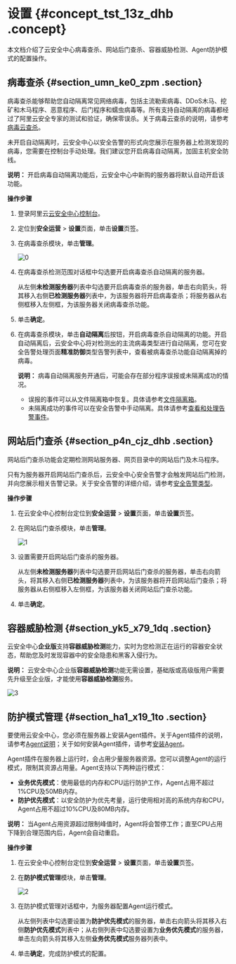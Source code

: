# 设置 {#concept_tst_13z_dhb .concept}

本文档介绍了云安全中心病毒查杀、网站后门查杀、容器威胁检测、Agent防护模式的配置操作。

## 病毒查杀 {#section_umn_ke0_zpm .section}

病毒查杀能够帮助您自动隔离常见网络病毒，包括主流勒索病毒、DDoS木马、挖矿和木马程序、恶意程序、后门程序和蠕虫病毒等。所有支持自动隔离的病毒都经过了阿里云安全专家的测试和验证，确保零误杀。关于病毒云查杀的说明，请参考[病毒云查杀](intl.zh-CN/用户指南/安全告警处理/病毒云查杀.md#)。

未开启自动隔离时，云安全中心以安全告警的形式向您展示在服务器上检测发现的病毒，您需要在控制台手动处理。我们建议您开启病毒自动隔离，加固主机安全防线。

**说明：** 开启病毒自动隔离功能后，云安全中心中新购的服务器将默认自动开启该功能。

**操作步骤** 

1.  登录阿里云[云安全中心控制台](https://yundun.console.aliyun.com/?p=sas)。
2.  定位到**安全运营** \> **设置**页面，单击**设置**页签。
3.  在病毒查杀模块，单击**管理**。

    ![0](http://static-aliyun-doc.oss-cn-hangzhou.aliyuncs.com/assets/img/147751/156465376549752_zh-CN.png)

4.  在病毒查杀检测范围对话框中勾选要开启病毒查杀自动隔离的服务器。

    从左侧**未检测服务器**列表中勾选要开启病毒查杀的服务器，单击右向箭头，将其移入右侧**已检测服务器**列表中，为该服务器将开启病毒查杀；将服务器从右侧框移入左侧框，为该服务器关闭病毒查杀功能。

5.  单击**确定**。
6.  在病毒查杀模块，单击**自动隔离**后按钮，开启病毒查杀自动隔离的功能。开启自动隔离后，云安全中心将对检测出的主流病毒类型进行自动隔离，您可在安全告警处理页面**精准防御**类型告警列表中，查看被病毒查杀功能自动隔离掉的病毒。

    **说明：** 病毒自动隔离服务开通后，可能会存在部分程序误报或未隔离成功的情况。

    -   误报的事件可以从文件隔离箱中恢复。具体请参考[文件隔离箱](intl.zh-CN/用户指南/安全告警处理/文件隔离箱.md#)。
    -   未隔离成功的事件可以在安全告警中手动隔离。具体请参考[查看和处理告警事件](intl.zh-CN/用户指南/安全告警处理/查看和处理告警事件.md#)。

## 网站后门查杀 {#section_p4n_cjz_dhb .section}

网站后门查杀功能会定期检测网站服务器、网页目录中的网站后门及木马程序。

只有为服务器开启网站后门查杀后，云安全中心安全告警才会触发网站后门检测，并向您展示相关告警记录。关于安全告警的详细介绍，请参考[安全告警类型](intl.zh-CN/用户指南/安全告警处理/安全告警类型概述.md#)。

**操作步骤** 

1.  在云安全中心控制台定位到**安全运营** \> **设置**页面，单击**设置**页签。
2.  在网站后门查杀模块，单击**管理**。

    ![1](http://static-aliyun-doc.oss-cn-hangzhou.aliyuncs.com/assets/img/147751/156465376549755_zh-CN.png)

3.  设置需要开启网站后门查杀的服务器。

    从左侧**未检测服务器**列表中勾选要开启网站后门查杀的服务器，单击右向箭头，将其移入右侧**已检测服务器**列表中，为该服务器将开启网站后门查杀；将服务器从右侧框移入左侧框，为该服务器关闭网站后门查杀功能。

4.  单击**确定**。

## 容器威胁检测 {#section_yk5_x79_1dq .section}

云安全中心**企业版**支持**容器威胁检测**能力，实时为您检测正在运行的容器安全状态，帮助您及时发现容器中的安全隐患和黑客入侵行为。

**说明：** 云安全中心企业版**容器威胁检测**功能无需设置，基础版或高级版用户需要先升级至企业版，才能使用**容器威胁检测**服务。

![3](http://static-aliyun-doc.oss-cn-hangzhou.aliyuncs.com/assets/img/147751/156465376553731_zh-CN.png)

## 防护模式管理 {#section_ha1_x19_1to .section}

要使用云安全中心，您必须在服务器上安装Agent插件。关于Agent插件的说明，请参考[Agent说明](intl.zh-CN/接入云安全中心/Agent说明.md#)；关于如何安装Agent插件，请参考[安装Agent](intl.zh-CN/接入云安全中心/安装Agent.md#)。

Agent插件在服务器上运行时，会占用少量服务器资源。您可以调整Agent的运行模式，限制其资源占用量。Agent支持以下两种运行模式：

-   **业务优先模式**：使用最低的内存和CPU运行防护工作，Agent占用不超过1%CPU及50MB内存。
-   **防护优先模式**：以安全防护为优先考量，运行使用相对高的系统内存和CPU，Agent占用不超过10%CPU及80MB内存。

**说明：** 当Agent占用资源超过限制峰值时，Agent将会暂停工作；直至CPU占用下降到合理范围内后，Agent会自动重启。

**操作步骤** 

1.  在云安全中心控制台定位到**安全运营** \> **设置**页面，单击**设置**页签。
2.  在**防护模式管理**模块，单击**管理**。

    ![2](http://static-aliyun-doc.oss-cn-hangzhou.aliyuncs.com/assets/img/147751/156465376552786_zh-CN.png)

3.  在防护模式管理对话框中，为服务器配置Agent运行模式。

    从左侧列表中勾选要设置为**防护优先模式**的服务器，单击右向箭头将其移入右侧**防护优先模式**列表中；从右侧列表中勾选要设置为**业务优先模式**的服务器，单击左向箭头将其移入左侧**业务优先模式**服务器列表中。

4.  单击**确定**，完成防护模式的配置。

